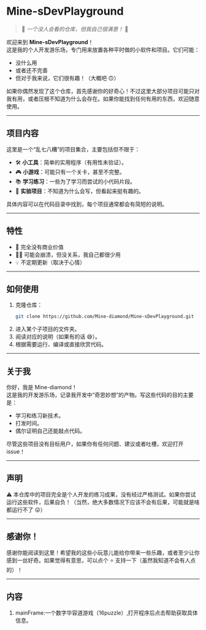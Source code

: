 # **Mine-sDevPlayground**

> 🌟 *一个没人会看的仓库，但我自己很满意！* 🌟

欢迎来到 **Mine-sDevPlayground**！  
这是我的个人开发游乐场，专门用来放置各种平时做的小软件和项目。它们可能：
- 没什么用
- 或者还不完善
- 但对于我来说，它们很有趣！（大概吧 🙃）

如果你偶然发现了这个仓库，首先感谢你的好奇心！不过这里大部分项目可能只对我有用，或者压根不知道为什么会存在。如果你能找到任何有用的东西，欢迎随意使用。

---

## **项目内容**

这里是一个“乱七八糟”的项目集合，主要包括但不限于：
- 🛠️ **小工具**：简单的实用程序（有用性未验证）。
- 🎮 **小游戏**：可能只有一个关卡，甚至不完整。
- 📚 **学习练习**：一些为了学习而尝试的小代码片段。
- 🤔 **实验项目**：不知道为什么会写，但看起来挺有趣的。

具体内容可以在代码目录中找到，每个项目通常都会有简短的说明。

---

## **特性**

- 🧪 完全没有商业价值
- 🤷‍♂️ 可能会崩溃，但没关系，我自己都很少用
- 💡 不定期更新（取决于心情）

---

## **如何使用**

1. 克隆仓库：
   ```bash
   git clone https://github.com/Mine-diamond/Mine-sDevPlayground.git
   ```
2. 进入某个子项目的文件夹。
3. 阅读对应的说明（如果有的话 😅）。
4. 根据需要运行、编译或直接欣赏代码。

---

## **关于我**

你好，我是 Mine-diamond！  
这是我的开发游乐场，记录我开发中“奇思妙想”的产物。写这些代码的目的主要是：
- 学习和练习新技术。
- 打发时间。
- 偶尔证明自己还能敲点代码。

尽管这些项目没有目标用户，如果你有任何问题、建议或者吐槽，欢迎打开 issue！

---

## **声明**

⚠️ 本仓库中的项目完全是个人开发的练习成果，没有经过严格测试。如果你尝试运行这些软件，后果自负！（当然，绝大多数情况下应该不会有后果，可能就是啥都运行不了 😜）

---

## **感谢你！**

感谢你能阅读到这里！希望我的这些小玩意儿能给你带来一些乐趣，或者至少让你感到一丝好奇。如果觉得有意思，可以点个 ⭐ 支持一下（虽然我知道不会有人点的）！

---

## **内容**

1. mainFrame:一个数字华容道游戏（16puzzle）,打开程序后点击帮助获取具体信息。
